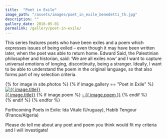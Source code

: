 ```yaml
---
title:  "Poet in Exile"
image_path: "/assets/images/poet_in_exile_benedetti_th.jpg"
description: ""
gallery_date: 2016-05-01
permalink: /gallery/poet-in-exile/
---
```


This series features poets who have been exiles and a poem which expresses issues of being exiled – even though it may have been written later, when the poet was able to return home. Edward Said, the Palestinian philosopher and historian, said: ‘We are all exiles now’ and I want to capture universal emotions of longing, discontinuity, being a stranger. Ideally, I want to be able to understand the poem in the original language, so that also forms part of my selection criteria.

<div class="gallery">
  {% for image in site.photos %}
    {% if image.gallery == "Poet in Exile" %}
    <div class="gallery-box{% cycle '', ' last' %}">
        <a href="{{ image.image_path }}.jpg" class="galleryphoto" data-lightbox="poets" data-title="{{ image.caption }}"><img src="{{ image.image_path }}_th.jpg" alt="{{ image.title}}"/></a>
        <figcaption>
            <a href="{{ image.image_path }}.jpg" data-lightbox="poets" data-title="{{ image.title}}">{{ image.title}}</a>
            {% if image.poem %}
            <a href="{{ image.poemlink }}"> - {{ image.poem }}</a>
            {% endif %}
        </figcaption>
    </div>
    {% endif %}
  {% endfor %}
</div>

Forthcoming Poets in Exile:  Ida Vitale (Uruguay), Habib Tengour (France/Algeria)

Please do tell me about any poet and poem you think would fit my criteria and I will investigate!


